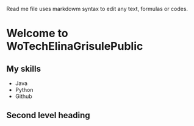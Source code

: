 Read me file uses markdowm syntax to edit any text, formulas or codes. 

# Welcome to WoTechElinaGrisulePublic
## My skills 
- Java
- Python
- Github
## Second level heading 
